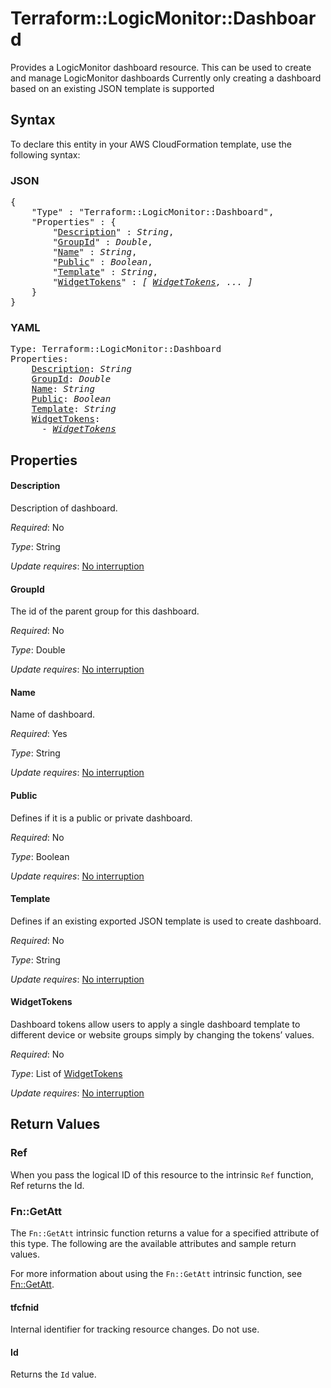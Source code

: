 # Terraform::LogicMonitor::Dashboard

Provides a LogicMonitor dashboard resource. This can be used to create and manage LogicMonitor dashboards
Currently only creating a dashboard based on an existing JSON template is supported

## Syntax

To declare this entity in your AWS CloudFormation template, use the following syntax:

### JSON

<pre>
{
    "Type" : "Terraform::LogicMonitor::Dashboard",
    "Properties" : {
        "<a href="#description" title="Description">Description</a>" : <i>String</i>,
        "<a href="#groupid" title="GroupId">GroupId</a>" : <i>Double</i>,
        "<a href="#name" title="Name">Name</a>" : <i>String</i>,
        "<a href="#public" title="Public">Public</a>" : <i>Boolean</i>,
        "<a href="#template" title="Template">Template</a>" : <i>String</i>,
        "<a href="#widgettokens" title="WidgetTokens">WidgetTokens</a>" : <i>[ <a href="widgettokens.md">WidgetTokens</a>, ... ]</i>
    }
}
</pre>

### YAML

<pre>
Type: Terraform::LogicMonitor::Dashboard
Properties:
    <a href="#description" title="Description">Description</a>: <i>String</i>
    <a href="#groupid" title="GroupId">GroupId</a>: <i>Double</i>
    <a href="#name" title="Name">Name</a>: <i>String</i>
    <a href="#public" title="Public">Public</a>: <i>Boolean</i>
    <a href="#template" title="Template">Template</a>: <i>String</i>
    <a href="#widgettokens" title="WidgetTokens">WidgetTokens</a>: <i>
      - <a href="widgettokens.md">WidgetTokens</a></i>
</pre>

## Properties

#### Description

Description of dashboard.

_Required_: No

_Type_: String

_Update requires_: [No interruption](https://docs.aws.amazon.com/AWSCloudFormation/latest/UserGuide/using-cfn-updating-stacks-update-behaviors.html#update-no-interrupt)

#### GroupId

The id of the parent group for this dashboard.

_Required_: No

_Type_: Double

_Update requires_: [No interruption](https://docs.aws.amazon.com/AWSCloudFormation/latest/UserGuide/using-cfn-updating-stacks-update-behaviors.html#update-no-interrupt)

#### Name

Name of dashboard.

_Required_: Yes

_Type_: String

_Update requires_: [No interruption](https://docs.aws.amazon.com/AWSCloudFormation/latest/UserGuide/using-cfn-updating-stacks-update-behaviors.html#update-no-interrupt)

#### Public

Defines if it is a public or private dashboard.

_Required_: No

_Type_: Boolean

_Update requires_: [No interruption](https://docs.aws.amazon.com/AWSCloudFormation/latest/UserGuide/using-cfn-updating-stacks-update-behaviors.html#update-no-interrupt)

#### Template

Defines if an existing exported JSON template is used to create dashboard.

_Required_: No

_Type_: String

_Update requires_: [No interruption](https://docs.aws.amazon.com/AWSCloudFormation/latest/UserGuide/using-cfn-updating-stacks-update-behaviors.html#update-no-interrupt)

#### WidgetTokens

Dashboard tokens allow users to apply a single dashboard template to different device or website groups simply by changing the tokens’ values.

_Required_: No

_Type_: List of <a href="widgettokens.md">WidgetTokens</a>

_Update requires_: [No interruption](https://docs.aws.amazon.com/AWSCloudFormation/latest/UserGuide/using-cfn-updating-stacks-update-behaviors.html#update-no-interrupt)

## Return Values

### Ref

When you pass the logical ID of this resource to the intrinsic `Ref` function, Ref returns the Id.

### Fn::GetAtt

The `Fn::GetAtt` intrinsic function returns a value for a specified attribute of this type. The following are the available attributes and sample return values.

For more information about using the `Fn::GetAtt` intrinsic function, see [Fn::GetAtt](https://docs.aws.amazon.com/AWSCloudFormation/latest/UserGuide/intrinsic-function-reference-getatt.html).

#### tfcfnid

Internal identifier for tracking resource changes. Do not use.

#### Id

Returns the <code>Id</code> value.

